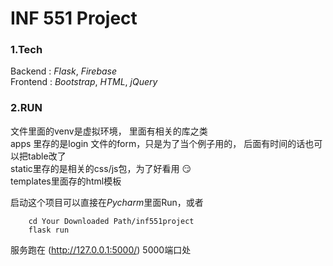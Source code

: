 # INF 551 Project


### 1.Tech
Backend : *Flask*, *Firebase*
\
Frontend : *Bootstrap*, *HTML*, *jQuery*

### 2.RUN

文件里面的venv是虚拟环境， 里面有相关的库之类
\
apps 里存的是login 文件的form，只是为了当个例子用的， 后面有时间的话也可以把table改了
\
static里存的是相关的css/js包，为了好看用 :smirk:
\
templates里面存的html模板

启动这个项目可以直接在*Pycharm*里面Run，或者

```
    cd Your Downloaded Path/inf551project
    flask run
```

服务跑在 (http://127.0.0.1:5000/) 5000端口处